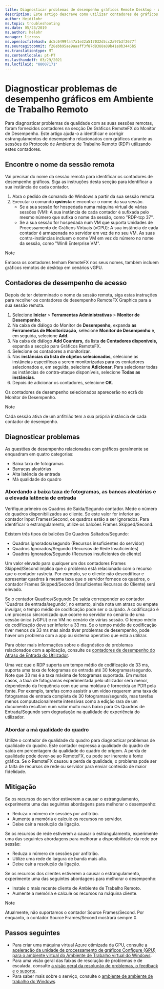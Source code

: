 ```yaml
---
title: Diagnosticar problemas de desempenho gráficos Remote Desktop - Azure
description: Este artigo descreve como utilizar contadores de gráficos RemoteFX em sessões de protocolo de ambiente de trabalho remoto para diagnosticar problemas de desempenho com gráficos no Windows Virtual Desktop.
author: Heidilohr
ms.topic: troubleshooting
ms.date: 05/23/2019
ms.author: helohr
manager: lizross
ms.openlocfilehash: dc5c6499fa47a1e32a517032d5cc2a97b3f2677f
ms.sourcegitcommit: f28ebb95ae9aaaff3f87d8388a09b41e0b3445b5
ms.translationtype: MT
ms.contentlocale: pt-PT
ms.lasthandoff: 03/29/2021
ms.locfileid: "88007171"
---
```

# <a name="diagnose-graphics-performance-issues-in-remote-desktop"></a>Diagnosticar problemas de desempenho gráficos em Ambiente de Trabalho Remoto

Para diagnosticar problemas de qualidade com as suas sessões remotas, foram fornecidos contadores na secção De Gráficos RemoteFX do Monitor de Desempenho. Este artigo ajuda-o a identificar e corrigir estrangulamentos de desempenho relacionados com gráficos durante as sessões do Protocolo de Ambiente de Trabalho Remoto (RDP) utilizando estes contadores.

## <a name="find-your-remote-session-name"></a>Encontre o nome da sessão remota

Vai precisar do nome da sessão remota para identificar os contadores de desempenho gráficos. Siga as instruções desta secção para identificar a sua instância de cada contador.

1. Abra o pedido de comando do Windows a partir da sua sessão remota.
2. Executar o comando **qwinsta** e encontrar o nome da sua sessão.
    - Se a sua sessão for hospedada numa máquina virtual de várias sessões (VM): A sua instância de cada contador é sufixada pelo mesmo número que sufixa o nome da sessão, como "RDP-tcp 37".
    - Se a sua sessão for hospedada num VM que suporta Unidades de Processamento de Gráficos Virtuais (vGPU): A sua instância de cada contador é armazenada no servidor em vez de no seu VM. As suas contra-instâncias incluem o nome VM em vez do número no nome da sessão, como "Win8 Enterprise VM".

>[!NOTE]
> Embora os contadores tenham RemoteFX nos seus nomes, também incluem gráficos remotos de desktop em cenários vGPU.

## <a name="access-performance-counters"></a>Contadores de desempenho de acesso

Depois de ter determinado o nome da sessão remota, siga estas instruções para recolher os contadores de desempenho RemoteFX Graphics para a sua sessão remota.

1. Selecione **Iniciar**  >  **Ferramentas Administrativas**  >  **Monitor de Desempenho**.
2. Na caixa de diálogo do Monitor de **Desempenho,** expanda **as Ferramentas de Monitorização,** selecione **Monitor de Desempenho** e, em seguida, selecione **Add**.
3. Na caixa de diálogo **Add Counters,** da lista **de Contadores disponíveis,** expanda a secção para Gráficos RemoteFX.
4. Selecione os contadores a monitorizar.
5. Nas **instâncias da lista de objetos selecionados,** selecione as instâncias específicas a serem monitorizadas para os contadores selecionados e, em seguida, selecione **Adicionar**. Para selecionar todas as instâncias de contra-ataque disponíveis, selecione **Todas as instâncias**.
6. Depois de adicionar os contadores, selecione **OK**.

Os contadores de desempenho selecionados aparecerão no ecrã do Monitor de Desempenho.

>[!NOTE]
>Cada sessão ativa de um anfitrião tem a sua própria instância de cada contador de desempenho.

## <a name="diagnose-issues"></a>Diagnosticar problemas

As questões de desempenho relacionadas com gráficos geralmente se enquadram em quatro categorias:

- Baixa taxa de fotogramas
- Barracas aleatórias
- Alta latência de entrada
- Má qualidade do quadro

### <a name="addressing-low-frame-rate-random-stalls-and-high-input-latency"></a>Abordando a baixa taxa de fotogramas, as bancas aleatórias e a elevada latência de entrada

Verifique primeiro os Quadros de Saída/Segundo contador. Mede o número de quadros disponibilizados ao cliente. Se este valor for inferior ao contador Input Frames/Second, os quadros estão a ser ignorados. Para identificar o estrangulamento, utilize os balcões Frames Skipped/Second.

Existem três tipos de balcões De Quadros Saltados/Segundo:

- Quadros ignorados/segundo (Recursos insuficientes do servidor)
- Quadros Ignorados/Segundo (Recursos de Rede Insuficientes)
- Quadros Ignorados/Segundo (Recursos insuficientes do cliente)

Um valor elevado para qualquer um dos contadores Frames Skipped/Second implica que o problema está relacionado com o recurso que o contador rastreia. Por exemplo, se o cliente não descodificar e apresentar quadros à mesma taxa que o servidor fornece os quadros, o contador Frames Skipped/Second (Insuficientes Recursos do Cliente) será elevado.

Se o contador Quadros/Segundo De saída corresponder ao contador 'Quadros de entrada/segundo', no entanto, ainda nota um atraso ou empate invulgar, o tempo médio de codificação pode ser o culpado. A codificação é um processo sincronizado que ocorre no servidor no cenário de uma sessão única (vGPU) e no VM no cenário de várias sessão. O tempo médio de codificação deve ser inferior a 33 ms. Se o tempo médio de codificação tiver menos de 33 ms mas ainda tiver problemas de desempenho, pode haver um problema com a app ou sistema operativo que está a utilizar.

Para obter mais informações sobre o diagnóstico de problemas relacionados com a aplicação, consulte os [contadores de desempenho do Atraso de Entrada do Utilizador](/windows-server/remote/remote-desktop-services/rds-rdsh-performance-counters/).

Uma vez que o RDP suporta um tempo médio de codificação de 33 ms, suporta uma taxa de fotogramas de entrada até 30 fotogramas/segundo. Note que 33 ms é a taxa máxima de fotogramas suportada. Em muitos casos, a taxa de fotogramas experimentada pelo utilizador será menor, dependendo da frequência com que uma moldura é fornecida ao PDR pela fonte. Por exemplo, tarefas como assistir a um vídeo requerem uma taxa de fotogramas de entrada completa de 30 fotogramas/segundo, mas tarefas menos computacionalmente intensivas como a edição rara de um documento resultam num valor muito mais baixo para Os Quadros de Entrada/Segundo sem degradação na qualidade de experiência do utilizador.

### <a name="addressing-poor-frame-quality"></a>Abordar a má qualidade do quadro

Utilize o contador de qualidade do quadro para diagnosticar problemas de qualidade do quadro. Este contador expressa a qualidade do quadro de saída em percentagem da qualidade do quadro de origem. A perda de qualidade pode dever-se ao RemoteFX, ou pode ser inerente à fonte gráfica. Se o RemoteFX causou a perda de qualidade, o problema pode ser a falta de recursos de rede ou servidor para enviar conteúdo de maior fidelidade.

## <a name="mitigation"></a>Mitigação

Se os recursos do servidor estiverem a causar o estrangulamento, experimente uma das seguintes abordagens para melhorar o desempenho:

- Reduza o número de sessões por anfitrião.
- Aumente a memória e calcule os recursos no servidor.
- Deixe cair a resolução da ligação.

Se os recursos de rede estiverem a causar o estrangulamento, experimente uma das seguintes abordagens para melhorar a disponibilidade da rede por sessão:

- Reduza o número de sessões por anfitrião.
- Utilize uma rede de largura de banda mais alta.
- Deixe cair a resolução da ligação.

Se os recursos dos clientes estiverem a causar o estrangulamento, experimente uma das seguintes abordagens para melhorar o desempenho:

- Instale o mais recente cliente de Ambiente de Trabalho Remoto.
- Aumente a memória e calcule os recursos na máquina cliente.

> [!NOTE]
> Atualmente, não suportamos o contador Source Frames/Second. Por enquanto, o contador Source Frames/Second mostrará sempre 0.

## <a name="next-steps"></a>Passos seguintes

- Para criar uma máquina virtual Azure otimizada da GPU, consulte [a aceleração da unidade de processamento de gráficos Configure (GPU) para o ambiente virtual do Ambiente de Trabalho virtual do Windows](configure-vm-gpu.md).
- Para uma visão geral das faixas de resolução de problemas e de escalada, consulte [a visão geral da resolução de problemas, o feedback e o suporte](troubleshoot-set-up-overview.md).
- Para saber mais sobre o serviço, consulte o [ambiente de ambiente de trabalho do Windows](environment-setup.md).
